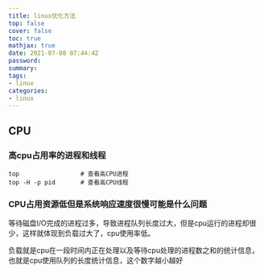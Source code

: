 ```yaml
---
title: linux优化方法
top: false
cover: false
toc: true
mathjax: true
date: 2021-07-08 07:44:42
password:
summary:
tags:
- linux
categories:
- linux
---
```


## CPU

### 高cpu占用率的进程和线程

```shell
top 				# 查看高CPU进程
top -H -p pid		# 查看高CPU线程
```

### CPU占用资源低但是系统响应速度很慢可能是什么问题

等待磁盘I/O完成的进程过多，导致进程队列长度过大，但是cpu运行的进程却很少，这样就体现到负载过大了，cpu使用率低。

负载就是cpu在一段时间内正在处理以及等待cpu处理的进程数之和的统计信息，也就是cpu使用队列的长度统计信息，这个数字越小越好



